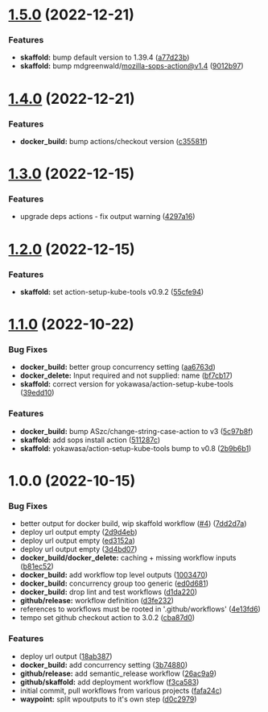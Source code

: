 # [1.5.0](https://github.com/SmartMedSA/github-workflows/compare/v1.4.0...v1.5.0) (2022-12-21)


### Features

* **skaffold:** bump default version to 1.39.4 ([a77d23b](https://github.com/SmartMedSA/github-workflows/commit/a77d23bfd9a9a68ed01a29c80f8f28ca851e411b))
* **skaffold:** bump mdgreenwald/mozilla-sops-action@v1.4 ([9012b97](https://github.com/SmartMedSA/github-workflows/commit/9012b972d14aeedc5737bb2849fddd994a130ab7))

# [1.4.0](https://github.com/SmartMedSA/github-workflows/compare/v1.3.0...v1.4.0) (2022-12-21)


### Features

* **docker_build:** bump actions/checkout version ([c35581f](https://github.com/SmartMedSA/github-workflows/commit/c35581f8471d4a70fd309ac730794882a45b1828))

# [1.3.0](https://github.com/SmartMedSA/github-workflows/compare/v1.2.0...v1.3.0) (2022-12-15)


### Features

* upgrade deps actions - fix output warning ([4297a16](https://github.com/SmartMedSA/github-workflows/commit/4297a1631db6f0a30ef33f313c13f8efa97cbbc8))

# [1.2.0](https://github.com/SmartMedSA/github-workflows/compare/v1.1.0...v1.2.0) (2022-12-15)


### Features

* **skaffold:** set action-setup-kube-tools v0.9.2 ([55cfe94](https://github.com/SmartMedSA/github-workflows/commit/55cfe94734d91719f56de738191e6c40d00230ed))

# [1.1.0](https://github.com/SmartMedSA/github-workflows/compare/v1.0.0...v1.1.0) (2022-10-22)


### Bug Fixes

* **docker_build:** better group concurrency setting ([aa6763d](https://github.com/SmartMedSA/github-workflows/commit/aa6763d7eca3e95bfcb83b5af97d11752e726279))
* **docker_delete:** Input required and not supplied: name ([bf7cb17](https://github.com/SmartMedSA/github-workflows/commit/bf7cb1748184dc3fcda5d7bbe21a697f05541215))
* **skaffold:** correct version for yokawasa/action-setup-kube-tools ([39edd10](https://github.com/SmartMedSA/github-workflows/commit/39edd10fa4631c0d1c165f7dd777dbdacc12a7b7))


### Features

* **docker_build:** bump ASzc/change-string-case-action to v3 ([5c97b8f](https://github.com/SmartMedSA/github-workflows/commit/5c97b8ffb5a3dfb57135c7783c4ab261ea1f9e7e))
* **skaffold:** add sops install action ([511287c](https://github.com/SmartMedSA/github-workflows/commit/511287c129ae8d4bb8f1f049ac7968129a217263))
* **skaffold:** yokawasa/action-setup-kube-tools bump to v0.8 ([2b9b6b1](https://github.com/SmartMedSA/github-workflows/commit/2b9b6b1e21a63cd5457a769a6c2597a9588fe6d1))

# 1.0.0 (2022-10-15)


### Bug Fixes

* better output for docker build, wip skaffold workflow ([#4](https://github.com/SmartMedSA/github-workflows/issues/4)) ([7dd2d7a](https://github.com/SmartMedSA/github-workflows/commit/7dd2d7a2c2aad8a8fa56f97ed0590093cd0bd2c6))
* deploy url output empty ([2d9d4eb](https://github.com/SmartMedSA/github-workflows/commit/2d9d4ebbe2af612154ebdfaf7b0e03a4bfafea7f))
* deploy url output empty ([ed3152a](https://github.com/SmartMedSA/github-workflows/commit/ed3152a412199ac526052c7a1ba7fa185ed76c92))
* deploy url output empty ([3d4bd07](https://github.com/SmartMedSA/github-workflows/commit/3d4bd07632ba2477575e6f516e3c10324c693b3a))
* **docker_build/docker_delete:** caching + missing workflow inputs ([b81ec52](https://github.com/SmartMedSA/github-workflows/commit/b81ec527b99bafbe15834cbd7fc672f33c556fcc))
* **docker_build:** add workflow top level outputs ([1003470](https://github.com/SmartMedSA/github-workflows/commit/100347064decc6d7aaf4d023767719493105a7e7))
* **docker_build:** concurrency group too generic ([ed0d681](https://github.com/SmartMedSA/github-workflows/commit/ed0d6810195b83a262229c2cff5b75dabbed5858))
* **docker_build:** drop lint and test workflows ([d1da220](https://github.com/SmartMedSA/github-workflows/commit/d1da220c97b98b46dc61d302b3cdca52b3f9265d))
* **github/release:** workflow definition ([d3fe232](https://github.com/SmartMedSA/github-workflows/commit/d3fe23261601a5bb82e4f1c1a5438fd2b517ae9f))
* references to workflows must be rooted in '.github/workflows' ([4e13fd6](https://github.com/SmartMedSA/github-workflows/commit/4e13fd65bf5a38538bac6b18c5cfc02ee7e200e4))
* tempo set github checkout action to 3.0.2 ([cba87d0](https://github.com/SmartMedSA/github-workflows/commit/cba87d0a02efd85efb1b03b8863aa6e461eea721))


### Features

* deploy url output ([18ab387](https://github.com/SmartMedSA/github-workflows/commit/18ab3876255902282429b38a59f3d7642ddeec32))
* **docker_build:** add concurrency setting ([3b74880](https://github.com/SmartMedSA/github-workflows/commit/3b7488073de721d620210e35f0a728cad166f949))
* **github/release:** add semantic_release workflow ([26ac9a9](https://github.com/SmartMedSA/github-workflows/commit/26ac9a9ebd9cc0f35d20c8620bf4ed4fdf2dbc5a))
* **github/skaffold:** add deployment workflow ([f3ca583](https://github.com/SmartMedSA/github-workflows/commit/f3ca5839979a7075d8d80529b73d2bff6e5da715))
* initial commit, pull workflows from various projects ([fafa24c](https://github.com/SmartMedSA/github-workflows/commit/fafa24c2045c4790b0c730358b1e2abf62f0b48e))
* **waypoint:** split wpoutputs to it's own step ([d0c2979](https://github.com/SmartMedSA/github-workflows/commit/d0c29791d74d1512a6773b6f1b9f3ad9442728a4))
